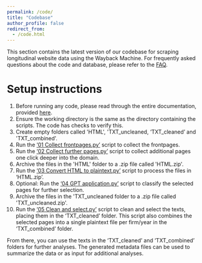 ```yaml
---
permalink: /code/
title: "Codebase"
author_profile: false
redirect_from: 
  - /code.html
---
```

This section contains the latest version of our codebase for scraping longitudinal website data using the Wayback Machine. For frequently asked questions about the code and database, please refer to the [FAQ](https://haans-mertens.github.io/faq/).

Setup instructions
======
1. Before running any code, please read through the entire documentation, provided [here](https://haans-mertens.github.io/code/documentation).
2. Ensure the working directory is the same as the directory containing the scripts. The code has checks to verify this.
3. Create empty folders called 'HTML', 'TXT_uncleaned, ‘TXT_cleaned’ and 'TXT_combined'.
4. Run the [‘01 Collect frontpages.py’](https://raw.githubusercontent.com/haans-mertens/haans-mertens.github.io/master/_pages/01%20Collect%20frontpages.py) script to collect the frontpages.
5. Run the [‘02 Collect further pages.py’](https://raw.githubusercontent.com/haans-mertens/haans-mertens.github.io/master/_pages/02%20Collect%20further%20pages.py) script to collect additional pages one click deeper into the domain.
6. Archive the files in the 'HTML' folder to a .zip file called 'HTML.zip'.
7. Run the [‘03 Convert HTML to plaintext.py’](https://raw.githubusercontent.com/haans-mertens/haans-mertens.github.io/master/_pages/03%20Convert%20HTML%20to%20plaintext.py) script to process the files in ‘HTML.zip’.
8. Optional: Run the [‘04 GPT application.py’](https://raw.githubusercontent.com/haans-mertens/haans-mertens.github.io/master/_pages/04%20GPT%20application.py) script to classify the selected pages for further selection.
9. Archive the files in the 'TXT_uncleaned folder to a .zip file called 'TXT_uncleaned.zip'.
10. Run the [‘05 Clean and select.py’](https://raw.githubusercontent.com/haans-mertens/haans-mertens.github.io/master/_pages/05%20Clean%20and%20select.py) script to clean and select the texts, placing them in the ‘TXT_cleaned’ folder. This script also combines the selected pages into a single plaintext file per firm/year in the ‘TXT_combined’ folder.

From there, you can use the texts in the ‘TXT_cleaned’ and ‘TXT_combined’ folders for further analyses. The generated metadata files can be used to summarize the data or as input for additional analyses.
